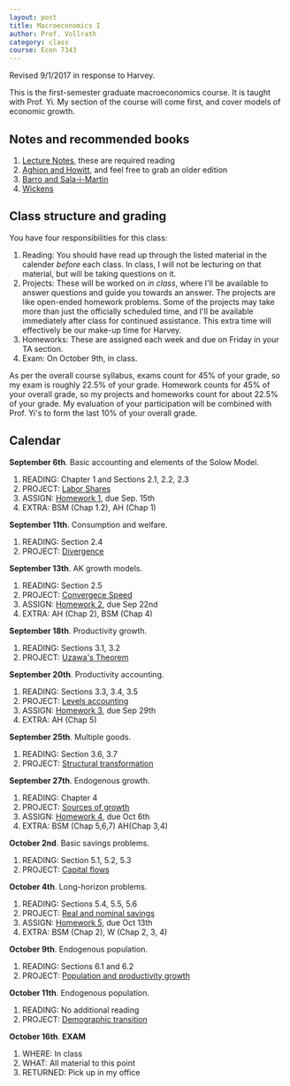```yaml
---
layout: post
title: Macroeconomics I
author: Prof. Vollrath
category: class
course: Econ 7343
---
```


Revised 9/1/2017 in response to Harvey.

This is the first-semester graduate macroeconomics course. It is taught with Prof. Yi. My section of the course will come first, and cover models of economic growth. 

## Notes and recommended books
1. [Lecture Notes](/assets/macroquarter.pdf), these are required reading
2. [Aghion and Howitt](http://amzn.to/2hkuXRr), and feel free to grab an older edition
3. [Barro and Sala-i-Martin](http://amzn.to/2hkuXRr)
4. [Wickens](http://amzn.to/2vfBhPO)

## Class structure and grading
You have four responsibilities for this class:

1. Reading: You should have read up through the listed material in the calender *before* each class. In class, I will not be lecturing on that material, but will be taking questions on it. 
2. Projects: These will be worked on *in class*, where I'll be available to answer questions and guide you towards an answer. The projects are like open-ended homework problems. Some of the projects may take more than just the officially scheduled time, and I'll be available immediately after class for continued assistance. This extra time will effectively be our make-up time for Harvey.
3. Homeworks: These are assigned each week and due on Friday in your TA section.
4. Exam: On October 9th, in class. 

As per the overall course syllabus, exams count for 45% of your grade, so my exam is roughly 22.5% of your grade. Homework counts for 45% of your overall grade, so my projects and homeworks count for about 22.5% of your grade. My evaluation of your participation will be combined with Prof. Yi's to form the last 10% of your overall grade.

## Calendar

**September 6th**. Basic accounting and elements of the Solow Model.

1. READING: Chapter 1 and Sections 2.1, 2.2, 2.3
2. PROJECT: [Labor Shares](/assets/proj-labor-share.pdf)
3. ASSIGN: [Homework 1](/assets/hw1_solow.pdf), due Sep. 15th
4. EXTRA: BSM (Chap 1.2), AH (Chap 1)

**September 11th**. Consumption and welfare.

1. READING: Section 2.4
2. PROJECT: [Divergence](/assets/proj-divergence.pdf)

**September 13th**. AK growth models.

1. READING: Section 2.5
2. PROJECT: [Convergece Speed](/assets/proj-convergence.pdf)
3. ASSIGN: [Homework 2](/assets/hw2_solow.pdf), due Sep 22nd
4. EXTRA: AH (Chap 2), BSM (Chap 4)

**September 18th**. Productivity growth.

1. READING: Sections 3.1, 3.2
2. PROJECT: [Uzawa's Theorem](/assets/proj-uzawa.pdf)

**September 20th**. Productivity accounting.

1. READING: Sections 3.3, 3.4, 3.5
2. PROJECT: [Levels accounting](/assets/proj-kyratio.pdf)
3. ASSIGN: [Homework 3](/assets/hw3_prod.pdf), due Sep 29th
4. EXTRA: AH (Chap 5)

**September 25th**. Multiple goods.

1. READING: Section 3.6, 3.7
2. PROJECT: [Structural transformation](/assets/proj-sectors.pdf)

**September 27th**. Endogenous growth.

1. READING: Chapter 4
2. PROJECT: [Sources of growth](/assets/proj-ideas.pdf)
3. ASSIGN: [Homework 4](/assets/hw4_prod.pdf), due Oct 6th
4. EXTRA: BSM (Chap 5,6,7) AH(Chap 3,4)

**October 2nd**. Basic savings problems.

1. READING: Section 5.1, 5.2, 5.3
2. PROJECT: [Capital flows](/assets/proj-savings.pdf)

**October 4th**. Long-horizon problems.

1. READING: Sections 5.4, 5.5, 5.6
2. PROJECT: [Real and nominal savings](/assets/proj-investment.pdf)
3. ASSIGN: [Homework 5](/assets/hw5_save.pdf), due Oct 13th
4. EXTRA: BSM (Chap 2), W (Chap 2, 3, 4)

**October 9th**. Endogenous population.

1. READING: Sections 6.1 and 6.2
2. PROJECT: [Population and productivity growth](/assets/proj-population.pdf)

**October 11th**. Endogenous population.

1. READING: No additional reading
2. PROJECT: [Demographic transition](/assets/proj-transition.pdf)

**October 16th**. **EXAM**

1. WHERE: In class
2. WHAT: All material to this point
3. RETURNED: Pick up in my office
